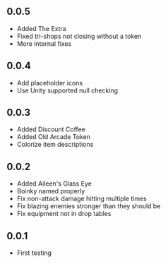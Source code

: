 ## 0.0.5

- Added The Extra
- Fixed tri-shops not closing without a token
- More internal fixes

## 0.0.4

- Add placeholder icons
- Use Unity supported null checking

## 0.0.3

- Added Discount Coffee
- Added Old Arcade Token
- Colorize item descriptions

## 0.0.2

- Added Aileen's Glass Eye
- Boinky named properly
- Fix non-attack damage hitting multiple times
- Fix blazing enemies stronger than they should be
- Fix equipment not in drop tables

## 0.0.1

- First testing